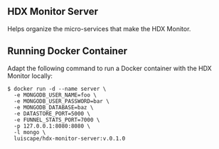 ## HDX Monitor Server
Helps organize the micro-services that make the HDX Monitor.

## Running Docker Container
Adapt the following command to run a Docker container with the HDX Monitor locally:

```shell
$ docker run -d --name server \
  -e MONGODB_USER_NAME=foo \
  -e MONGODB_USER_PASSWORD=bar \
  -e MONGODB_DATABASE=baz \
  -e DATASTORE_PORT=5000 \
  -e FUNNEL_STATS_PORT=7000 \
  -p 127.0.0.1:8080:8080 \
  -l mongo \
  luiscape/hdx-monitor-server:v.0.1.0
```